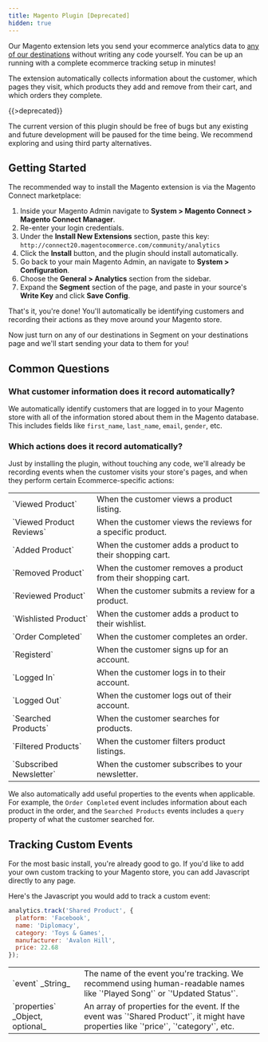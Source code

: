 ```yaml
---
title: Magento Plugin [Deprecated]
hidden: true
---
```


Our Magento extension lets you send your ecommerce analytics data to [any of our destinations](/integrations) without writing any code yourself. You can be up an running with a complete ecommerce tracking setup in minutes!

The extension automatically collects information about the customer, which pages they visit, which products they add and remove from their cart, and which orders they complete.

{{>deprecated}}

The current version of this plugin should be free of bugs but any existing and future development will be paused for the time being. We recommend exploring and using third party alternatives.

## Getting Started

The recommended way to install the Magento extension is via the Magento Connect marketplace:

  1. Inside your Magento Admin navigate to **System > Magento Connect > Magento Connect Manager**.
  2. Re-enter your login credentials.
  3. Under the **Install New Extensions** section, paste this key: `http://connect20.magentocommerce.com/community/analytics`
  4. Click the **Install** button, and the plugin should install automatically.
  5. Go back to your main Magento Admin, an navigate to **System > Configuration**.
  6. Choose the **General > Analytics** section from the sidebar.
  7. Expand the **Segment** section of the page, and paste in your source's **Write Key** and click **Save Config**.

That's it, you're done! You'll automatically be identifying customers and recording their actions as they move around your Magento store.

Now just turn on any of our destinations in Segment on your destinations page and we'll start sending your data to them for you!


## Common Questions

### What customer information does it record automatically?
We automatically identify customers that are logged in to your Magento store with all of the information stored about them in the Magento database. This includes fields like `first_name`, `last_name`, `email`, `gender`, etc.

### Which actions does it record automatically?
Just by installing the plugin, without touching any code, we'll already be recording events when the customer visits your store's pages, and when they perform certain Ecommerce-specific actions:

<table>
  <tr>
    <td>`Viewed Product`</td>
    <td>When the customer views a product listing.</td>
  </tr>
  <tr>
    <td>`Viewed Product Reviews`</td>
    <td>When the customer views the reviews for a specific product.</td>
  </tr>
  <tr>
    <td>`Added Product`</td>
    <td>When the customer adds a product to their shopping cart.</td>
  </tr>
  <tr>
    <td>`Removed Product`</td>
    <td>When the customer removes a product from their shopping cart.</td>
  </tr>
  <tr>
    <td>`Reviewed Product`</td>
    <td>When the customer submits a review for a product.</td>
  </tr>
  <tr>
    <td>`Wishlisted Product`</td>
    <td>When the customer adds a product to their wishlist.</td>
  </tr>
  <tr>
    <td>`Order Completed`</td>
    <td>When the customer completes an order.</td>
  </tr>
  <tr>
    <td>`Registerd`</td>
    <td>When the customer signs up for an account.</td>
  </tr>
  <tr>
    <td>`Logged In`</td>
    <td>When the customer logs in to their account.</td>
  </tr>
  <tr>
    <td>`Logged Out`</td>
    <td>When the customer logs out of their account.</td>
  </tr>
  <tr>
    <td>`Searched Products`</td>
    <td>When the customer searches for products.</td>
  </tr>
  <tr>
    <td>`Filtered Products`</td>
    <td>When the customer filters product listings.</td>
  </tr>
  <tr>
    <td>`Subscribed Newsletter`</td>
    <td>When the customer subscribes to your newsletter.</td>
  </tr>
</table>

We also automatically add useful properties to the events when applicable. For example, the `Order Completed` event includes information about each product in the order, and the `Searched Products` events includes a `query` property of what the customer searched for.


## Tracking Custom Events

For the most basic install, you're already good to go. If you'd like to add your own custom tracking to your Magento store, you can add Javascript directly to any page.

Here's the Javascript you would add to track a custom event:

```javascript
analytics.track('Shared Product', {
  platform: 'Facebook',
  name: 'Diplomacy',
  category: 'Toys & Games',
  manufacturer: 'Avalon Hill',
  price: 22.68
});
```

<table>
  <tr>
    <td>`event` _String_</td>
    <td>The name of the event you're tracking. We recommend using human-readable names like `'Played Song'` or `'Updated Status'`.</td>
  </tr>
  <tr>
    <td>`properties` _Object, optional_</td>
    <td>An array of properties for the event. If the event was `'Shared Product'`, it might have properties like `'price'`, `'category'`, etc.</td>
  </tr>
</table>
